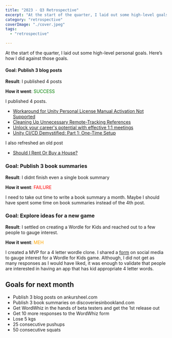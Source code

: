 ```yaml
---
title: "2023 - Q3 Retrospective"
excerpt: "At the start of the quarter, I laid out some high-level goals. Here’s how I did against those goals."
category: "retrospective"
coverImage: "./cover.jpeg"
tags:
  - "retrospective"

---
```


At the start of the quarter, I laid out some high-level personal goals. Here’s how I did against those goals.

#### Goal: Publish 3 blog posts

**Result**: I published 4 posts

**How it went**: <span style="color: green;">SUCCESS</span>

I published 4 posts.

- [Workaround for Unity Personal License Manual Activation Not Supported](./unity-personal-license-manual-activation-workaround)
- [Cleaning Up Unnecessary Remote-Tracking References](./cleaning-up-unnecessary-remote-tracking-references)
- [Unlock your career's potential with effective 1:1 meetings](./unlock-your-careers-potential-effective-11-meetings)
- [Unity CI/CD Demystified: Part 1: One-Time Setup](./unity-cicd-one-time-setup)

I also refreshed an old post

- [Should I Rent Or Buy a House?](./rent-buy-house)

### Goal: Publish 3 book summaries

**Result**: I didnt finish even a single book summary

**How it went**: <span style="color: red;">FAILURE</span>

I need to take out time to write a book summary a month. Maybe I should have spent some time on book summaries instead of the 4th post.

### Goal: Explore ideas for a new game

**Result**: I settled on creating a Wordle for Kids and reached out to a few people to gauge interest.

**How it went**: <span style="color: orange;">MEH</span>

I created a MVP for a 4 letter wordle clone. I shared a [form](https://tally.so/r/wverVQ) on social media to gauge interest for a Wordle for Kids game. Although, I did not get as many responses as I would have liked, it was enough to validate that people are interested in having an app that has kid appropriate 4 letter words.

## Goals for next month

- Publish 3 blog posts on ankursheel.com
- Publish 3 book summaries on discoveriesinbookland.com
- Get WordWhiz in the hands of beta testers and get the 1st release out
- Get 10 more responses to the WordWhiz form
- Lose 5 kgs
- 25 consecutive pushups
- 50 consecutive squats
